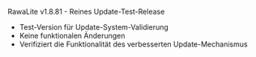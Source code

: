 RawaLite v1.8.81 - Reines Update-Test-Release

- Test-Version für Update-System-Validierung
- Keine funktionalen Änderungen
- Verifiziert die Funktionalität des verbesserten Update-Mechanismus
